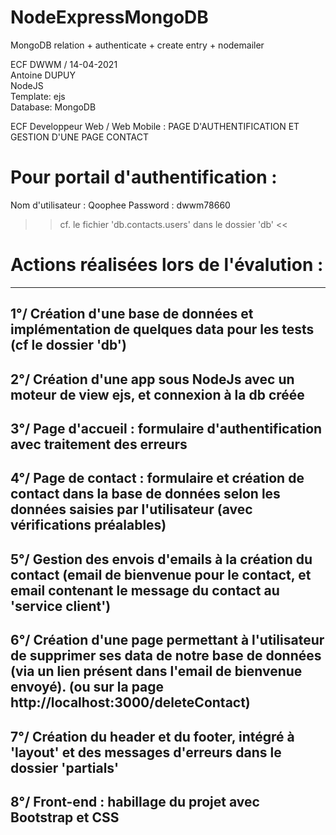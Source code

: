 # NodeExpressMongoDB
MongoDB relation + authenticate + create entry + nodemailer

ECF DWWM / 14-04-2021  
Antoine DUPUY          
NodeJS                 
Template: ejs         
Database: MongoDB

ECF Developpeur Web / Web Mobile : PAGE D'AUTHENTIFICATION ET GESTION D'UNE PAGE CONTACT

Pour portail d'authentification :
=================================

Nom d'utilisateur : Qoophee
Password : dwwm78660

>> cf. le fichier 'db.contacts.users' dans le dossier 'db' <<

Actions réalisées lors de l'évalution :
======================================

----------------------------------------------------------------------------------------------------------------------------
1°/ Création d'une base de données et implémentation de quelques data pour les tests (cf le dossier 'db')
----------------------------------------------------------------------------------------------------------------------------
2°/ Création d'une app sous NodeJs avec un moteur de view ejs, et connexion à la db créée
----------------------------------------------------------------------------------------------------------------------------
3°/ Page d'accueil : formulaire d'authentification avec traitement des erreurs
----------------------------------------------------------------------------------------------------------------------------
4°/ Page de contact : formulaire et création de contact dans la base de données selon les données saisies par l'utilisateur (avec vérifications préalables)
----------------------------------------------------------------------------------------------------------------------------
5°/ Gestion des envois d'emails à la création du contact (email de bienvenue pour le contact, et email contenant le message du contact au 'service client')
----------------------------------------------------------------------------------------------------------------------------
6°/ Création d'une page permettant à l'utilisateur de supprimer ses data de notre base de données (via un lien présent dans l'email de bienvenue envoyé).
    (ou sur la page http://localhost:3000/deleteContact)
----------------------------------------------------------------------------------------------------------------------------
7°/ Création du header et du footer, intégré à 'layout' et des messages d'erreurs dans le dossier 'partials'
----------------------------------------------------------------------------------------------------------------------------
8°/ Front-end : habillage du projet avec Bootstrap et CSS 
----------------------------------------------------------------------------------------------------------------------------
